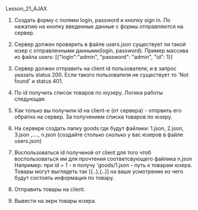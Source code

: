 Lesson_21_AJAX

1.    Создать форму с полями login, password и кнопку sign in. По нажатию на кнопку введенные данные с формы отправляются на сервер.

2.    Сервер должен проверить в файле users.json существует ли такой юзер с отправленными данными(login, password). Пример массива из файла users: [{"login":"admin", "password": "admin", "id": 1}]

3.    Сервер должен отправить на client id пользователя, и в запрос указать status 200. Если такого пользователя не существует то 'Not found' и status 401.

4.    По id получить список товаров по юузеру. Логика работы следующая:

5.    Как только вы получили id на client-е (от сервера) - отпрвить его обратно на сервер. За получением списка товаров по юзеру.

6.    На сервере создать папку goods где будут файлики: 1.json, 2.json, 3.json ,...., n.json (создайте столько сколько у вас юзеров в файле users.json)

7.    Воспользоваться id полученой от client для того чтоб воспользоваться им для прочтения соответсвующего файлика n.json Например: при id = 1 - я получу 'goods/1.json - путь к товарам юзера. Товары могут выглядеть так [{..},{..}] на ваше усмотрение из чего будут состоять информация по товару.

8.    Отправить товары на client.

9.    Вывести на экрн товары юзера.